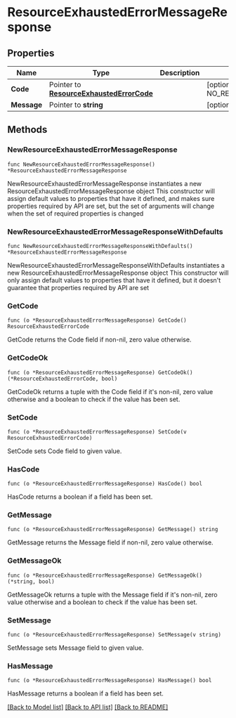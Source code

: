 # ResourceExhaustedErrorMessageResponse

## Properties

Name | Type | Description | Notes
------------ | ------------- | ------------- | -------------
**Code** | Pointer to [**ResourceExhaustedErrorCode**](ResourceExhaustedErrorCode.md) |  | [optional] [default to NO_RESOURCE_EXHAUSTED_ERROR]
**Message** | Pointer to **string** |  | [optional] 

## Methods

### NewResourceExhaustedErrorMessageResponse

`func NewResourceExhaustedErrorMessageResponse() *ResourceExhaustedErrorMessageResponse`

NewResourceExhaustedErrorMessageResponse instantiates a new ResourceExhaustedErrorMessageResponse object
This constructor will assign default values to properties that have it defined,
and makes sure properties required by API are set, but the set of arguments
will change when the set of required properties is changed

### NewResourceExhaustedErrorMessageResponseWithDefaults

`func NewResourceExhaustedErrorMessageResponseWithDefaults() *ResourceExhaustedErrorMessageResponse`

NewResourceExhaustedErrorMessageResponseWithDefaults instantiates a new ResourceExhaustedErrorMessageResponse object
This constructor will only assign default values to properties that have it defined,
but it doesn't guarantee that properties required by API are set

### GetCode

`func (o *ResourceExhaustedErrorMessageResponse) GetCode() ResourceExhaustedErrorCode`

GetCode returns the Code field if non-nil, zero value otherwise.

### GetCodeOk

`func (o *ResourceExhaustedErrorMessageResponse) GetCodeOk() (*ResourceExhaustedErrorCode, bool)`

GetCodeOk returns a tuple with the Code field if it's non-nil, zero value otherwise
and a boolean to check if the value has been set.

### SetCode

`func (o *ResourceExhaustedErrorMessageResponse) SetCode(v ResourceExhaustedErrorCode)`

SetCode sets Code field to given value.

### HasCode

`func (o *ResourceExhaustedErrorMessageResponse) HasCode() bool`

HasCode returns a boolean if a field has been set.

### GetMessage

`func (o *ResourceExhaustedErrorMessageResponse) GetMessage() string`

GetMessage returns the Message field if non-nil, zero value otherwise.

### GetMessageOk

`func (o *ResourceExhaustedErrorMessageResponse) GetMessageOk() (*string, bool)`

GetMessageOk returns a tuple with the Message field if it's non-nil, zero value otherwise
and a boolean to check if the value has been set.

### SetMessage

`func (o *ResourceExhaustedErrorMessageResponse) SetMessage(v string)`

SetMessage sets Message field to given value.

### HasMessage

`func (o *ResourceExhaustedErrorMessageResponse) HasMessage() bool`

HasMessage returns a boolean if a field has been set.


[[Back to Model list]](../README.md#documentation-for-models) [[Back to API list]](../README.md#documentation-for-api-endpoints) [[Back to README]](../README.md)


